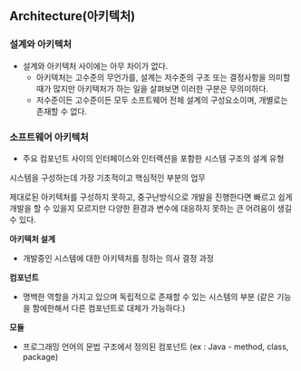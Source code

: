 ## Architecture(아키텍처)

### 설계와 아키텍처

* 설계와 아키텍처 사이에는 아무 차이가 없다.
  * 아키텍처는 고수준의 무언가를, 설계는 저수준의 구조 또는 결정사항을 의미할 때가 많지만 아키텍처가 하는 일을 살펴보면 이러한 구분은 무의미하다.
  * 저수준이든 고수준이든 모두 소프트웨어 전체 설계의 구성요소이며, 개별로는 존재할 수 없다.

### 소프트웨어 아키텍처

* 주요 컴포넌트 사이의 인터페이스와 인터랙션을 포함한 시스템 구조의 설계 유형

시스템을 구성하는데 가장 기초적이고 핵심적인 부분의 업무

제대로된 아키텍처를 구성하지 못하고, 중구난방식으로 개발을 진행한다면 빠르고 쉽게 개발을 할 수 있을지 모르지만 다양한 환경과 변수에 대응하지 못하는 큰 어려움이 생길 수 있다.

**아키텍처 설계**

* 개발중인 시스템에 대한 아키텍처를 정하는 의사 결정 과정

**컴포넌트**

* 명백한 역할을 가지고 있으며 독립적으로 존재할 수 있는 시스템의 부분 (같은 기능을 함에한해서 다른 컴포넌트로 대체가 가능하다.)

**모듈**

* 프로그래밍 언어의 문법 구조에서 정의된 컴포넌트 (ex : Java - method, class, package)

